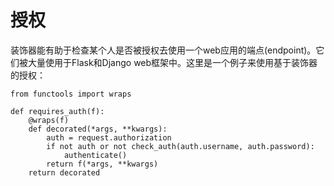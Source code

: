 # 授权

装饰器能有助于检查某个人是否被授权去使用一个web应用的端点\(endpoint\)。它们被大量使用于Flask和Django web框架中。这里是一个例子来使用基于装饰器的授权：

```text
from functools import wraps

def requires_auth(f):
    @wraps(f)
    def decorated(*args, **kwargs):
        auth = request.authorization
        if not auth or not check_auth(auth.username, auth.password):
            authenticate()
        return f(*args, **kwargs)
    return decorated
```

